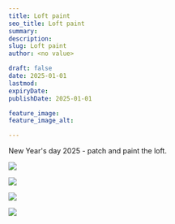 ```yaml
---
title: Loft paint
seo_title: Loft paint
summary:
description:
slug: Loft paint
author: <no value>

draft: false
date: 2025-01-01
lastmod:
expiryDate:
publishDate: 2025-01-01

feature_image:
feature_image_alt:

---
```

New Year's day 2025 - patch and paint the loft.

![](/images/1410.jpeg)

![](/images/1406.jpeg)

![](/images/1416.jpeg)

![](/images/1419.jpeg)


